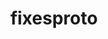 ---
title: "fixesproto"
layout: cache
categories: [package, develop]
meta: {"compilers": ["gcc@11.4.0", "gcc@13.2.0", "none"], "num_specs": 19, "num_specs_by_stack": {"e4s": 1, "hep": 18, "root": 19}, "oss": ["ubuntu22.04", "ubuntu24.04"], "platforms": ["linux"], "stacks": ["e4s", "hep", "root"], "targets": ["x86_64_v3"], "versions": ["5.0"]}
spec_details: [{"compiler": "none", "hash": "4dymnbd3wp62puljjideywjhkwsqipoh", "os": "ubuntu22.04", "platform": "linux", "size": "-", "stacks": ["hep", "root"], "target": "x86_64_v3", "variants": ["build_system=autotools"], "versions": ["5.0"]}, {"compiler": "none", "hash": "63cykh7c2zpsuxn7v2yj7p3ucpode55d", "os": "ubuntu22.04", "platform": "linux", "size": "-", "stacks": ["hep", "root"], "target": "x86_64_v3", "variants": ["build_system=autotools"], "versions": ["5.0"]}, {"compiler": "none", "hash": "6t73gdb57jlrc47s7wg7krjugpzas5fn", "os": "ubuntu22.04", "platform": "linux", "size": "-", "stacks": ["hep", "root"], "target": "x86_64_v3", "variants": ["build_system=autotools"], "versions": ["5.0"]}, {"compiler": "none", "hash": "6tocgpbtrwewee5fpftt3s5yqjhic6ct", "os": "ubuntu22.04", "platform": "linux", "size": "-", "stacks": ["hep", "root"], "target": "x86_64_v3", "variants": ["build_system=autotools"], "versions": ["5.0"]}, {"compiler": "gcc@11.4.0", "hash": "6umndporpkk3ruqjb2rhicwah7gqhhxj", "os": "ubuntu22.04", "platform": "linux", "size": "-", "stacks": ["hep", "root"], "target": "x86_64_v3", "variants": ["build_system=autotools"], "versions": ["5.0"]}, {"compiler": "none", "hash": "abue2vwhtmvochle6kjq6tkqlp5j3vda", "os": "ubuntu22.04", "platform": "linux", "size": "-", "stacks": ["hep", "root"], "target": "x86_64_v3", "variants": ["build_system=autotools"], "versions": ["5.0"]}, {"compiler": "gcc@11.4.0", "hash": "bqjukxc7wquvjrpk3juuz7knkgopweva", "os": "ubuntu22.04", "platform": "linux", "size": "-", "stacks": ["e4s", "root"], "target": "x86_64_v3", "variants": ["build_system=autotools"], "versions": ["5.0"]}, {"compiler": "none", "hash": "h5on2b3fhkb6rlg3nzu354cazdzjtd53", "os": "ubuntu22.04", "platform": "linux", "size": "-", "stacks": ["hep", "root"], "target": "x86_64_v3", "variants": ["build_system=autotools"], "versions": ["5.0"]}, {"compiler": "none", "hash": "krka5x5wtsulqiknn5ckhh2gjersb6n7", "os": "ubuntu22.04", "platform": "linux", "size": "-", "stacks": ["hep", "root"], "target": "x86_64_v3", "variants": ["build_system=autotools"], "versions": ["5.0"]}, {"compiler": "none", "hash": "lxkqy4qyfn6rmvprmw3e3v2dipzmfxpc", "os": "ubuntu22.04", "platform": "linux", "size": "-", "stacks": ["hep", "root"], "target": "x86_64_v3", "variants": ["build_system=autotools"], "versions": ["5.0"]}, {"compiler": "none", "hash": "oalav723a7mvwuzhcpgeaqudx5m73pn3", "os": "ubuntu22.04", "platform": "linux", "size": "-", "stacks": ["hep", "root"], "target": "x86_64_v3", "variants": ["build_system=autotools"], "versions": ["5.0"]}, {"compiler": "none", "hash": "ot72ckfhnuwiequo3774rmxussujegel", "os": "ubuntu22.04", "platform": "linux", "size": "-", "stacks": ["hep", "root"], "target": "x86_64_v3", "variants": ["build_system=autotools"], "versions": ["5.0"]}, {"compiler": "gcc@13.2.0", "hash": "p4ttqimsupumaurs6wa6wprze36pe7uu", "os": "ubuntu24.04", "platform": "linux", "size": "-", "stacks": ["hep", "root"], "target": "x86_64_v3", "variants": ["build_system=autotools"], "versions": ["5.0"]}, {"compiler": "none", "hash": "qm6d6gwphbkayyjnwwfb6d6u3c73v7to", "os": "ubuntu22.04", "platform": "linux", "size": "-", "stacks": ["hep", "root"], "target": "x86_64_v3", "variants": ["build_system=autotools"], "versions": ["5.0"]}, {"compiler": "none", "hash": "rl3evovz3qyjxwyklxsfyx5illjafpri", "os": "ubuntu22.04", "platform": "linux", "size": "-", "stacks": ["hep", "root"], "target": "x86_64_v3", "variants": ["build_system=autotools"], "versions": ["5.0"]}, {"compiler": "none", "hash": "rmgm73xwxu3xr7vh4chmrnxocrbepvzz", "os": "ubuntu22.04", "platform": "linux", "size": "-", "stacks": ["hep", "root"], "target": "x86_64_v3", "variants": ["build_system=autotools"], "versions": ["5.0"]}, {"compiler": "none", "hash": "wknpntv5yczwsxe4yrt6qann4fabrxzy", "os": "ubuntu22.04", "platform": "linux", "size": "-", "stacks": ["hep", "root"], "target": "x86_64_v3", "variants": ["build_system=autotools"], "versions": ["5.0"]}, {"compiler": "none", "hash": "wr5lpcc4fbuxigtegozc3l6mskidlrpg", "os": "ubuntu22.04", "platform": "linux", "size": "-", "stacks": ["hep", "root"], "target": "x86_64_v3", "variants": ["build_system=autotools"], "versions": ["5.0"]}, {"compiler": "gcc@13.2.0", "hash": "xrb7uv6iylh2lbpcu57uz4ljn2w6zkhj", "os": "ubuntu24.04", "platform": "linux", "size": "-", "stacks": ["hep", "root"], "target": "x86_64_v3", "variants": ["build_system=autotools"], "versions": ["5.0"]}]
---